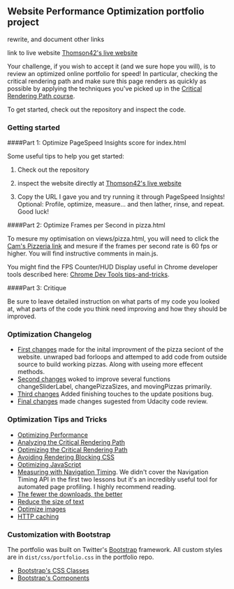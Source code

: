 ## Website Performance Optimization portfolio project

rewrite, and document other links

link to live website [Thomson42's live website](http://thomson42.github.io/frontend-nanodegree-mobile-portfolio/)

Your challenge, if you wish to accept it (and we sure hope you will), is to review an optimized  online portfolio for speed! In particular, checking the critical rendering path and make sure this page renders as quickly as possible by applying the techniques you've picked up in the [Critical Rendering Path course](https://www.udacity.com/course/ud884).

To get started, check out the repository and inspect the code.

### Getting started

####Part 1: Optimize PageSpeed Insights score for index.html

Some useful tips to help you get started:

1. Check out the repository
1. inspect the website directly at [Thomson42's live website](http://thomson42.github.io/frontend-nanodegree-mobile-portfolio/)

1. Copy the URL I gave you and try running it through PageSpeed Insights! Optional: 
Profile, optimize, measure... and then lather, rinse, and repeat. Good luck!

####Part 2: Optimize Frames per Second in pizza.html

To mesure my optimisation on views/pizza.html, you will need to click the [Cam's Pizzeria link](http://thomson42.github.io/frontend-nanodegree-mobile-portfolio/views/pizza.html) and mesure if the frames per second rate is 60 fps or higher. You will find instructive comments in main.js. 

You might find the FPS Counter/HUD Display useful in Chrome developer tools described here: [Chrome Dev Tools tips-and-tricks](https://developer.chrome.com/devtools/docs/tips-and-tricks).

####Part 3: Critique

Be sure to leave detailed instruction on what parts of my code you looked at, what parts of the code you think need improving and how they should be improved.

### Optimization Changelog 
* [First changes](https://github.com/Thomson42/frontend-nanodegree-mobile-portfolio/commit/535b870dc5283b25812fe37bf81b57dc05ffc26f) made for the inital improvment of the pizza seciont of the website. unwraped bad forloops and attemped to add code from outside source to build working pizzas. Along with useing more effecent methods.
* [Second changes](https://github.com/Thomson42/frontend-nanodegree-mobile-portfolio/commit/72bdb7e856173ad54977ad65af08427918e0ad5d) woked to improve several functions changeSliderLabel, changePizzaSizes, and movingPizzas primarily.
* [Third changes](https://github.com/Thomson42/frontend-nanodegree-mobile-portfolio/commit/33559b5530a415f65ce3fe7a90048182a1659c96) Added finishing touches to the update positions bug.
* [Final changes](https://github.com/Thomson42/frontend-nanodegree-mobile-portfolio/commit/0d30d78751839418d54a9d782c8f93faed842b5a) made changes sugested from Udacity code review.

### Optimization Tips and Tricks
* [Optimizing Performance](https://developers.google.com/web/fundamentals/performance/ "web performance")
* [Analyzing the Critical Rendering Path](https://developers.google.com/web/fundamentals/performance/critical-rendering-path/analyzing-crp.html "analyzing crp")
* [Optimizing the Critical Rendering Path](https://developers.google.com/web/fundamentals/performance/critical-rendering-path/optimizing-critical-rendering-path.html "optimize the crp!")
* [Avoiding Rendering Blocking CSS](https://developers.google.com/web/fundamentals/performance/critical-rendering-path/render-blocking-css.html "render blocking css")
* [Optimizing JavaScript](https://developers.google.com/web/fundamentals/performance/critical-rendering-path/adding-interactivity-with-javascript.html "javascript")
* [Measuring with Navigation Timing](https://developers.google.com/web/fundamentals/performance/critical-rendering-path/measure-crp.html "nav timing api"). We didn't cover the Navigation Timing API in the first two lessons but it's an incredibly useful tool for automated page profiling. I highly recommend reading.
* <a href="https://developers.google.com/web/fundamentals/performance/optimizing-content-efficiency/eliminate-downloads.html">The fewer the downloads, the better</a>
* <a href="https://developers.google.com/web/fundamentals/performance/optimizing-content-efficiency/optimize-encoding-and-transfer.html">Reduce the size of text</a>
* <a href="https://developers.google.com/web/fundamentals/performance/optimizing-content-efficiency/image-optimization.html">Optimize images</a>
* <a href="https://developers.google.com/web/fundamentals/performance/optimizing-content-efficiency/http-caching.html">HTTP caching</a>

### Customization with Bootstrap
The portfolio was built on Twitter's <a href="http://getbootstrap.com/">Bootstrap</a> framework. All custom styles are in `dist/css/portfolio.css` in the portfolio repo.

* <a href="http://getbootstrap.com/css/">Bootstrap's CSS Classes</a>
* <a href="http://getbootstrap.com/components/">Bootstrap's Components</a>
